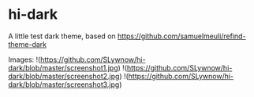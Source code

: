 # hi-dark
A little test dark theme, based on https://github.com/samuelmeuli/refind-theme-dark

Images:
!(https://github.com/SLywnow/hi-dark/blob/master/screenshot1.jpg)
!(https://github.com/SLywnow/hi-dark/blob/master/screenshot2.jpg)
!(https://github.com/SLywnow/hi-dark/blob/master/screenshot3.jpg)